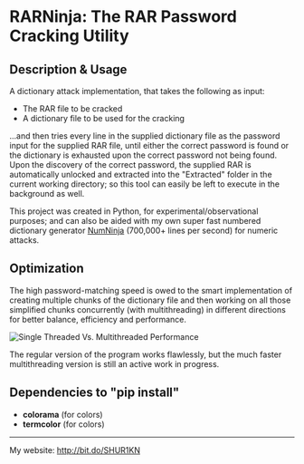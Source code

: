 # RARNinja: The RAR Password Cracking Utility

## Description & Usage
A dictionary attack implementation, that takes the following as input:

- The RAR file to be cracked
- A dictionary file to be used for the cracking

...and then tries every line in the supplied dictionary file as the password input for the supplied RAR file, until either the correct password is found or the dictionary is exhausted upon the correct password not being found. Upon the discovery of the correct password, the supplied RAR is automatically unlocked and extracted into the "Extracted" folder in the current working directory; so this tool can easily be left to execute in the background as well. 

This project was created in Python, for experimental/observational purposes; and can also be aided with my own super fast numbered dictionary generator [NumNinja](https://github.com/SHUR1K-N/NumNinja-Number-Dictionary-Generator)  (700,000+ lines per second) for numeric attacks.



## Optimization
The high password-matching speed is owed to the smart implementation of creating multiple chunks of the dictionary file and then working on all those simplified chunks concurrently (with multithreading) in different directions for better balance, efficiency and performance.

![Single Threaded Vs. Multithreaded Performance](https://github.com/SHUR1K-N/RARNinja-RAR-Password-Cracking-Utility/blob/master/Multithreading%20Presentation.png "Single Threaded Vs. Multithreaded Performance")

The regular version of the program works flawlessly, but the much faster multithreading version is still an active work in progress.

## Dependencies to "pip install"
- **colorama** (for colors)
- **termcolor** (for colors)

------------

My website: http://bit.do/SHUR1KN
